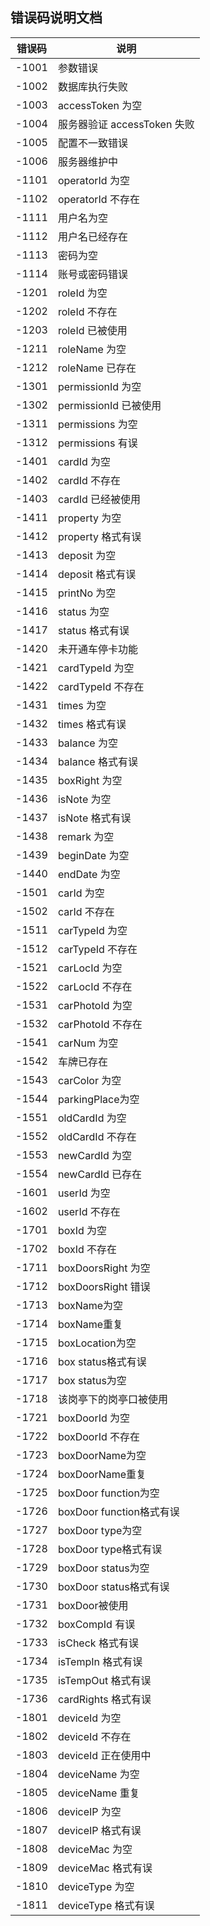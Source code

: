 错误码说明文档
----

错误码         | 说明
------------- | -------------
-1001         | 参数错误
-1002         | 数据库执行失败
-1003         | accessToken 为空
-1004         | 服务器验证 accessToken 失败
-1005         | 配置不一致错误
-1006         | 服务器维护中
-1101         | operatorId 为空
-1102         | operatorId 不存在
-1111         | 用户名为空
-1112         | 用户名已经存在
-1113         | 密码为空
-1114         | 账号或密码错误
-1201         | roleId 为空
-1202         | roleId 不存在
-1203         | roleId 已被使用
-1211         | roleName 为空
-1212         | roleName 已存在
-1301         | permissionId 为空
-1302         | permissionId 已被使用
-1311         | permissions 为空
-1312         | permissions 有误
-1401         | cardId 为空
-1402         | cardId 不存在
-1403         | cardId 已经被使用
-1411         | property 为空
-1412         | property 格式有误
-1413         | deposit 为空
-1414         | deposit 格式有误
-1415         | printNo 为空
-1416         | status 为空
-1417         | status 格式有误
-1420         | 未开通车停卡功能
-1421         | cardTypeId 为空
-1422         | cardTypeId 不存在
-1431         | times 为空
-1432         | times 格式有误
-1433         | balance 为空
-1434         | balance 格式有误
-1435         | boxRight 为空
-1436         | isNote 为空
-1437         | isNote 格式有误
-1438         | remark 为空
-1439         | beginDate 为空
-1440         | endDate 为空
-1501         | carId 为空
-1502         | carId 不存在
-1511         | carTypeId 为空
-1512         | carTypeId 不存在
-1521         | carLocId 为空
-1522         | carLocId 不存在
-1531         | carPhotoId 为空
-1532         | carPhotoId 不存在
-1541         | carNum 为空
-1542         | 车牌已存在
-1543         | carColor 为空
-1544         | parkingPlace为空
-1551         | oldCardId 为空
-1552         | oldCardId 不存在
-1553         | newCardId 为空
-1554         | newCardId 已存在
-1601         | userId 为空
-1602         | userId 不存在
-1701         | boxId 为空
-1702         | boxId 不存在
-1711         | boxDoorsRight 为空
-1712         | boxDoorsRight 错误
-1713         | boxName为空
-1714         | boxName重复
-1715         | boxLocation为空
-1716         | box status格式有误
-1717         | box status为空
-1718         | 该岗亭下的岗亭口被使用
-1721         | boxDoorId 为空
-1722         | boxDoorId 不存在
-1723         | boxDoorName为空
-1724         | boxDoorName重复
-1725         | boxDoor function为空
-1726         | boxDoor function格式有误
-1727         | boxDoor type为空
-1728         | boxDoor type格式有误
-1729         | boxDoor status为空
-1730         | boxDoor status格式有误
-1731         | boxDoor被使用
-1732         | boxCompId 有误
-1733         | isCheck 格式有误
-1734         | isTempIn 格式有误
-1735         | isTempOut 格式有误
-1736         | cardRights 格式有误
-1801         | deviceId 为空
-1802         | deviceId 不存在
-1803         | deviceId 正在使用中
-1804         | deviceName 为空
-1805         | deviceName 重复
-1806         | deviceIP 为空
-1807         | deviceIP 格式有误
-1808         | deviceMac 为空
-1809         | deviceMac 格式有误
-1810         | deviceType 为空
-1811         | deviceType 格式有误
